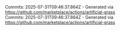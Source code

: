 Commits: 2025-07-31T09:46:37.864Z - Generated via https://github.com/marketplace/actions/artificial-grass
<br>
Commits: 2025-07-31T09:46:37.864Z - Generated via https://github.com/marketplace/actions/artificial-grass
<br>
